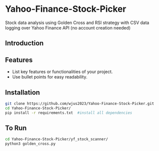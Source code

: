 # Yahoo-Finance-Stock-Picker
Stock data analysis using Golden Cross and RSI strategy with CSV data logging over Yahoo Finance API (no account creation needed)

## Introduction

## Features

- List key features or functionalities of your project.
- Use bullet points for easy readability.

## Installation
```bash
git clone https://github.com/wjus2023/Yahoo-Finance-Stock-Picker.git
cd Yahoo-Finance-Stock-Picker/
pip install -r requirements.txt  #install all dependencies
```

## To Run
```bash
cd Yahoo-Finance-Stock-Picker/yf_stock_scanner/
python3 golden_cross.py

